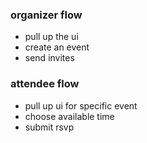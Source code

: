 ### organizer flow
  - pull up the ui
  - create an event
  - send invites

### attendee flow
  - pull up ui for specific event
  - choose available time
  - submit rsvp

